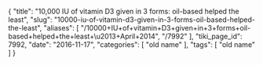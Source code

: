 {
    "title": "10,000 IU of vitamin D3 given in 3 forms: oil-based helped the least",
    "slug": "10000-iu-of-vitamin-d3-given-in-3-forms-oil-based-helped-the-least",
    "aliases": [
        "/10000+IU+of+vitamin+D3+given+in+3+forms+oil-based+helped+the+least+\u2013+April+2014",
        "/7992"
    ],
    "tiki_page_id": 7992,
    "date": "2016-11-17",
    "categories": [
        "old name"
    ],
    "tags": [
        "old name"
    ]
}